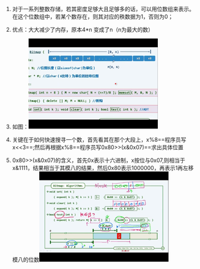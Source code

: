 1. 对于一系列整数存储，若其密度足够大且足够多的话，可以用位数组来表示。在这个位数组中，若某个数存在，则其对应的秩数据为1，否则为0；

2. 优点：大大减少了内存，原本4*n 变成了n（n为最大的数）

3. 如图：<img src="res/03.一系列整数存储/image-20220810164107718.png" alt="image-20220810164107718" style="zoom:33%;" />

4. 关键在于如何快速搜寻一个数，首先看其在那个大段上，x%8==程序员写x<<3==;然后再根据x%8==程序员写0x80>>(x&0x07)==求出具体位置

5. 0x80>>(x&0x07)的含义，首先0x表示十六进制，x按位与0x07,则相当于x&1111，结果相当于其模八的结果，然后0x80表示1000000，再表示1再左移模八的位数<img src="res/03.一系列整数存储/image-20220810165621031.png" alt="image-20220810165621031" style="zoom:33%;" />

   